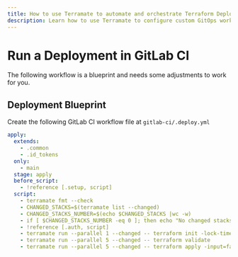 ```yaml
---
title: How to use Terramate to automate and orchestrate Terraform Deployments in GitLab CI
description: Learn how to use Terramate to configure custom GitOps workflows to automate and orchestrate Terraform and OpenTofu Deployments in GitLab CI.
---
```


# Run a Deployment in GitLab CI

The following workflow is a blueprint and needs some adjustments to work for you.

## Deployment Blueprint

Create the following GitLab CI workflow file at `gitlab-ci/.deploy.yml`

```yaml
apply:
  extends:
    - .common
    - .id_tokens
  only:
    - main
  stage: apply
  before_script:
    - !reference [.setup, script]
  script:
    - terramate fmt --check
    - CHANGED_STACKS=$(terramate list --changed)
    - CHANGED_STACKS_NUMBER=$(echo $CHANGED_STACKS |wc -w)
    - if [ $CHANGED_STACKS_NUMBER -eq 0 ]; then echo "No changed stacks. Nothing to do..."; exit 0; else echo -e "Changed stacks:\n$CHANGED_STACKS"; fi
    - !reference [.auth, script]
    - terramate run --parallel 1 --changed -- terraform init -lock-timeout=5m
    - terramate run --parallel 5 --changed -- terraform validate
    - terramate run --parallel 5 --changed -- terraform apply -input=false -auto-approve -lock-timeout=5m
```

